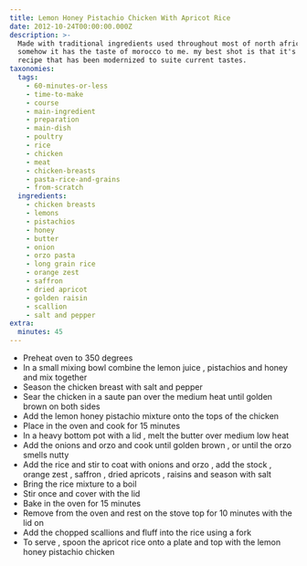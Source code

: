 ```yaml
---
title: Lemon Honey Pistachio Chicken With Apricot Rice
date: 2012-10-24T00:00:00.000Z
description: >-
  Made with traditional ingredients used throughout most of north africa but
  somehow it has the taste of morocco to me. my best shot is that it's an old
  recipe that has been modernized to suite current tastes.
taxonomies:
  tags:
    - 60-minutes-or-less
    - time-to-make
    - course
    - main-ingredient
    - preparation
    - main-dish
    - poultry
    - rice
    - chicken
    - meat
    - chicken-breasts
    - pasta-rice-and-grains
    - from-scratch
  ingredients:
    - chicken breasts
    - lemons
    - pistachios
    - honey
    - butter
    - onion
    - orzo pasta
    - long grain rice
    - orange zest
    - saffron
    - dried apricot
    - golden raisin
    - scallion
    - salt and pepper
extra:
  minutes: 45
---
```

 - Preheat oven to 350 degrees
 - In a small mixing bowl combine the lemon juice , pistachios and honey and mix together
 - Season the chicken breast with salt and pepper
 - Sear the chicken in a saute pan over the medium heat until golden brown on both sides
 - Add the lemon honey pistachio mixture onto the tops of the chicken
 - Place in the oven and cook for 15 minutes
 - In a heavy bottom pot with a lid , melt the butter over medium low heat
 - Add the onions and orzo and cook until golden brown , or until the orzo smells nutty
 - Add the rice and stir to coat with onions and orzo , add the stock , orange zest , saffron , dried apricots , raisins and season with salt
 - Bring the rice mixture to a boil
 - Stir once and cover with the lid
 - Bake in the oven for 15 minutes
 - Remove from the oven and rest on the stove top for 10 minutes with the lid on
 - Add the chopped scallions and fluff into the rice using a fork
 - To serve , spoon the apricot rice onto a plate and top with the lemon honey pistachio chicken
